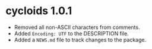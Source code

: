 # cycloids 1.0.1

* Removed all non-ASCII characters from comments.
* Added `Encoding: UTF` to the DESCRIPTION file.
* Added a `NEWS.md` file to track changes to the package.
